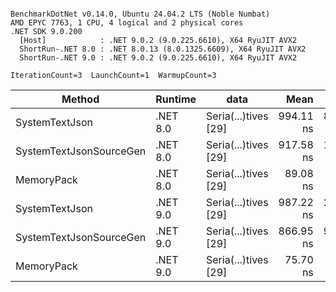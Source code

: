 ```

BenchmarkDotNet v0.14.0, Ubuntu 24.04.2 LTS (Noble Numbat)
AMD EPYC 7763, 1 CPU, 4 logical and 2 physical cores
.NET SDK 9.0.200
  [Host]            : .NET 9.0.2 (9.0.225.6610), X64 RyuJIT AVX2
  ShortRun-.NET 8.0 : .NET 8.0.13 (8.0.1325.6609), X64 RyuJIT AVX2
  ShortRun-.NET 9.0 : .NET 9.0.2 (9.0.225.6610), X64 RyuJIT AVX2

IterationCount=3  LaunchCount=1  WarmupCount=3  

```
| Method                  | Runtime  | data                 | Mean      | Error     | StdDev   | Min       | Max       | Gen0   | Allocated |
|------------------------ |--------- |--------------------- |----------:|----------:|---------:|----------:|----------:|-------:|----------:|
| SystemTextJson          | .NET 8.0 | Seria(...)tives [29] | 994.11 ns | 84.919 ns | 4.655 ns | 988.74 ns | 997.09 ns | 0.0267 |     464 B |
| SystemTextJsonSourceGen | .NET 8.0 | Seria(...)tives [29] | 917.58 ns | 19.079 ns | 1.046 ns | 916.48 ns | 918.57 ns | 0.0334 |     568 B |
| MemoryPack              | .NET 8.0 | Seria(...)tives [29] |  89.08 ns |  4.237 ns | 0.232 ns |  88.84 ns |  89.30 ns | 0.0072 |     120 B |
| SystemTextJson          | .NET 9.0 | Seria(...)tives [29] | 987.22 ns | 23.945 ns | 1.313 ns | 985.73 ns | 988.22 ns | 0.0267 |     464 B |
| SystemTextJsonSourceGen | .NET 9.0 | Seria(...)tives [29] | 866.95 ns | 93.123 ns | 5.104 ns | 863.12 ns | 872.75 ns | 0.0334 |     568 B |
| MemoryPack              | .NET 9.0 | Seria(...)tives [29] |  75.70 ns |  7.798 ns | 0.427 ns |  75.42 ns |  76.19 ns | 0.0072 |     120 B |
